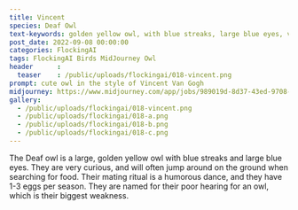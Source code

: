 ```yaml
---
title: Vincent
species: Deaf Owl
text-keywords: golden yellow owl, with blue streaks, large blue eyes, very curious, oddly jumps around on the ground when searching for food, humorous dancing mating ritual, has 1-3 eggs per season, very poor hearing for an owl
post_date: 2022-09-08 00:00:00
categories: FlockingAI
tags: FlockingAI Birds MidJourney Owl
header      :
  teaser    : /public/uploads/flockingai/018-vincent.png
prompt: cute owl in the style of Vincent Van Gogh
midjourney: https://www.midjourney.com/app/jobs/989019d-8d37-43ed-9708-f91f2025bf01
gallery: 
  - /public/uploads/flockingai/018-vincent.png
  - /public/uploads/flockingai/018-a.png
  - /public/uploads/flockingai/018-b.png
  - /public/uploads/flockingai/018-c.png
---
```


The Deaf owl is a large, golden yellow owl with blue streaks and large blue eyes. They are very curious, and will often jump around on the ground when searching for food. Their mating ritual is a humorous dance, and they have 1-3 eggs per season. They are named for their poor hearing for an owl, which is their biggest weakness.
